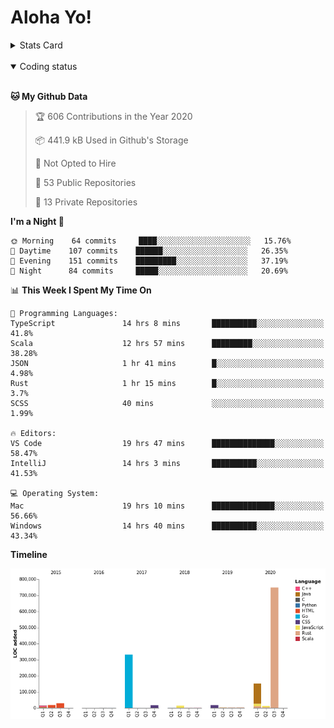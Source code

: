 # Aloha Yo!

<details>
<summary>Stats Card</summary>
 
[![Anurag's github stats](https://github-readme-stats.vercel.app/api?username=GarfieldZHU&show_icons=true&theme=tokyonight)](https://github.com/anuraghazra/github-readme-stats)
 
</details>

<br/>

<details open>

<summary>Coding status</summary>

<br/>

<!--START_SECTION:waka-->
**🐱 My Github Data** 

> 🏆 606 Contributions in the Year 2020
 > 
> 📦 441.9 kB Used in Github's Storage 
 > 
> 🚫 Not Opted to Hire
 > 
> 📜 53 Public Repositories
 > 
> 🔑 13 Private Repositories 

**I'm a Night 🦉** 

```text
🌞 Morning    64 commits     ████░░░░░░░░░░░░░░░░░░░░░   15.76% 
🌆 Daytime    107 commits    ██████░░░░░░░░░░░░░░░░░░░   26.35% 
🌃 Evening    151 commits    █████████░░░░░░░░░░░░░░░░   37.19% 
🌙 Night      84 commits     █████░░░░░░░░░░░░░░░░░░░░   20.69%

```


📊 **This Week I Spent My Time On** 

```text
💬 Programming Languages: 
TypeScript               14 hrs 8 mins       ██████████░░░░░░░░░░░░░░░   41.8% 
Scala                    12 hrs 57 mins      █████████░░░░░░░░░░░░░░░░   38.28% 
JSON                     1 hr 41 mins        █░░░░░░░░░░░░░░░░░░░░░░░░   4.98% 
Rust                     1 hr 15 mins        █░░░░░░░░░░░░░░░░░░░░░░░░   3.7% 
SCSS                     40 mins             ░░░░░░░░░░░░░░░░░░░░░░░░░   1.99%

🔥 Editors: 
VS Code                  19 hrs 47 mins      ██████████████░░░░░░░░░░░   58.47% 
IntelliJ                 14 hrs 3 mins       ██████████░░░░░░░░░░░░░░░   41.53%

💻 Operating System: 
Mac                      19 hrs 10 mins      ██████████████░░░░░░░░░░░   56.66% 
Windows                  14 hrs 40 mins      ██████████░░░░░░░░░░░░░░░   43.34%

```

**Timeline**

![Chart not found](https://github.com/GarfieldZHU/GarfieldZHU/blob/master/charts/bar_graph.png) 


<!--END_SECTION:waka-->

</details>
